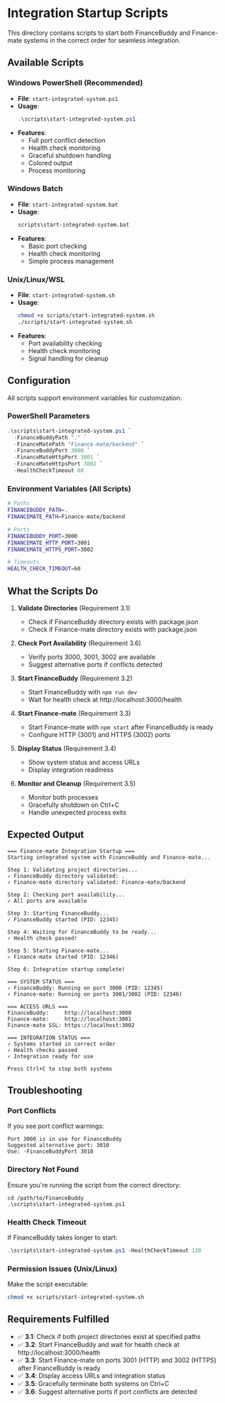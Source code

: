 # Integration Startup Scripts

This directory contains scripts to start both FinanceBuddy and Finance-mate systems in the correct order for seamless integration.

## Available Scripts

### Windows PowerShell (Recommended)
- **File**: `start-integrated-system.ps1`
- **Usage**: 
  ```powershell
  .\scripts\start-integrated-system.ps1
  ```
- **Features**: 
  - Full port conflict detection
  - Health check monitoring
  - Graceful shutdown handling
  - Colored output
  - Process monitoring

### Windows Batch
- **File**: `start-integrated-system.bat`
- **Usage**: 
  ```cmd
  scripts\start-integrated-system.bat
  ```
- **Features**: 
  - Basic port checking
  - Health check monitoring
  - Simple process management

### Unix/Linux/WSL
- **File**: `start-integrated-system.sh`
- **Usage**: 
  ```bash
  chmod +x scripts/start-integrated-system.sh
  ./scripts/start-integrated-system.sh
  ```
- **Features**: 
  - Port availability checking
  - Health check monitoring
  - Signal handling for cleanup

## Configuration

All scripts support environment variables for customization:

### PowerShell Parameters
```powershell
.\scripts\start-integrated-system.ps1 `
  -FinanceBuddyPath "." `
  -FinanceMatePath "Finance-mate/backend" `
  -FinanceBuddyPort 3000 `
  -FinanceMateHttpPort 3001 `
  -FinanceMateHttpsPort 3002 `
  -HealthCheckTimeout 60
```

### Environment Variables (All Scripts)
```bash
# Paths
FINANCEBUDDY_PATH=.
FINANCEMATE_PATH=Finance-mate/backend

# Ports
FINANCEBUDDY_PORT=3000
FINANCEMATE_HTTP_PORT=3001
FINANCEMATE_HTTPS_PORT=3002

# Timeouts
HEALTH_CHECK_TIMEOUT=60
```

## What the Scripts Do

1. **Validate Directories** (Requirement 3.1)
   - Check if FinanceBuddy directory exists with package.json
   - Check if Finance-mate directory exists with package.json

2. **Check Port Availability** (Requirement 3.6)
   - Verify ports 3000, 3001, 3002 are available
   - Suggest alternative ports if conflicts detected

3. **Start FinanceBuddy** (Requirement 3.2)
   - Start FinanceBuddy with `npm run dev`
   - Wait for health check at http://localhost:3000/health

4. **Start Finance-mate** (Requirement 3.3)
   - Start Finance-mate with `npm start` after FinanceBuddy is ready
   - Configure HTTP (3001) and HTTPS (3002) ports

5. **Display Status** (Requirement 3.4)
   - Show system status and access URLs
   - Display integration readiness

6. **Monitor and Cleanup** (Requirement 3.5)
   - Monitor both processes
   - Gracefully shutdown on Ctrl+C
   - Handle unexpected process exits

## Expected Output

```
=== Finance-mate Integration Startup ===
Starting integrated system with FinanceBuddy and Finance-mate...

Step 1: Validating project directories...
✓ FinanceBuddy directory validated: .
✓ Finance-mate directory validated: Finance-mate/backend

Step 2: Checking port availability...
✓ All ports are available

Step 3: Starting FinanceBuddy...
✓ FinanceBuddy started (PID: 12345)

Step 4: Waiting for FinanceBuddy to be ready...
✓ Health check passed!

Step 5: Starting Finance-mate...
✓ Finance-mate started (PID: 12346)

Step 6: Integration startup complete!

=== SYSTEM STATUS ===
✓ FinanceBuddy: Running on port 3000 (PID: 12345)
✓ Finance-mate: Running on ports 3001/3002 (PID: 12346)

=== ACCESS URLS ===
FinanceBuddy:     http://localhost:3000
Finance-mate:     http://localhost:3001
Finance-mate SSL: https://localhost:3002

=== INTEGRATION STATUS ===
✓ Systems started in correct order
✓ Health checks passed
✓ Integration ready for use

Press Ctrl+C to stop both systems
```

## Troubleshooting

### Port Conflicts
If you see port conflict warnings:
```
Port 3000 is in use for FinanceBuddy
Suggested alternative port: 3010
Use: -FinanceBuddyPort 3010
```

### Directory Not Found
Ensure you're running the script from the correct directory:
```
cd /path/to/FinanceBuddy
.\scripts\start-integrated-system.ps1
```

### Health Check Timeout
If FinanceBuddy takes longer to start:
```powershell
.\scripts\start-integrated-system.ps1 -HealthCheckTimeout 120
```

### Permission Issues (Unix/Linux)
Make the script executable:
```bash
chmod +x scripts/start-integrated-system.sh
```

## Requirements Fulfilled

- ✅ **3.1**: Check if both project directories exist at specified paths
- ✅ **3.2**: Start FinanceBuddy and wait for health check at http://localhost:3000/health
- ✅ **3.3**: Start Finance-mate on ports 3001 (HTTP) and 3002 (HTTPS) after FinanceBuddy is ready
- ✅ **3.4**: Display access URLs and integration status
- ✅ **3.5**: Gracefully terminate both systems on Ctrl+C
- ✅ **3.6**: Suggest alternative ports if port conflicts are detected